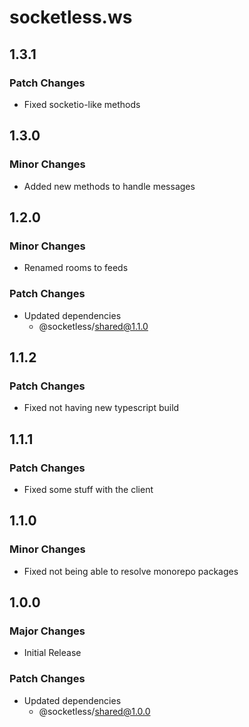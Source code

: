 # socketless.ws

## 1.3.1

### Patch Changes

- Fixed socketio-like methods

## 1.3.0

### Minor Changes

- Added new methods to handle messages

## 1.2.0

### Minor Changes

- Renamed rooms to feeds

### Patch Changes

- Updated dependencies
  - @socketless/shared@1.1.0

## 1.1.2

### Patch Changes

- Fixed not having new typescript build

## 1.1.1

### Patch Changes

- Fixed some stuff with the client

## 1.1.0

### Minor Changes

- Fixed not being able to resolve monorepo packages

## 1.0.0

### Major Changes

- Initial Release

### Patch Changes

- Updated dependencies
  - @socketless/shared@1.0.0
